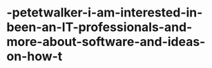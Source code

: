 # -petetwalker-i-am-interested-in-been-an-IT-professionals-and-more-about-software-and-ideas-on-how-t